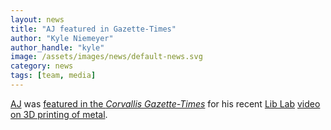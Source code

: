 ```yaml
---
layout: news
title: "AJ featured in Gazette-Times"
author: "Kyle Niemeyer"
author_handle: "kyle"
image: /assets/images/news/default-news.svg
category: news
tags: [team, media]
---
```

[AJ] was [featured in the *Corvallis Gazette-Times*](https://www.gazettetimes.com/news/local/osu-grad-student-debuts-new-science-video-on--d/article_322869b4-1acf-554f-93c2-2016bbfc9248.html) for his recent [Lib Lab] [video on 3D printing of metal](https://youtu.be/_fwziIJPwMs).

[Kyle]: /team/kyle-niemeyer
[AJ]: /team/aj-fillo
[Lib Lab]: http://www.liblabscience.com
